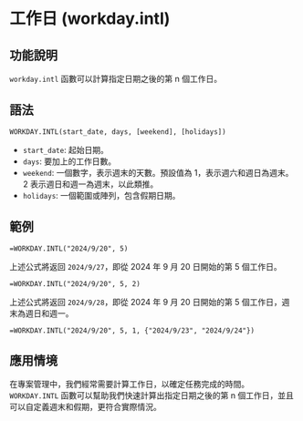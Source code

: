 # 工作日 (workday.intl)

## 功能說明

`workday.intl` 函數可以計算指定日期之後的第 n 個工作日。

## 語法

```excel
WORKDAY.INTL(start_date, days, [weekend], [holidays])
```

- `start_date`: 起始日期。
- `days`: 要加上的工作日數。
- `weekend`: 一個數字，表示週末的天數。預設值為 1，表示週六和週日為週末。2 表示週日和週一為週末，以此類推。
- `holidays`: 一個範圍或陣列，包含假期日期。

## 範例

```excel
=WORKDAY.INTL("2024/9/20", 5)
```

上述公式將返回 `2024/9/27`，即從 2024 年 9 月 20 日開始的第 5 個工作日。

```excel
=WORKDAY.INTL("2024/9/20", 5, 2)
```

上述公式將返回 `2024/9/28`，即從 2024 年 9 月 20 日開始的第 5 個工作日，週末為週日和週一。

```excel
=WORKDAY.INTL("2024/9/20", 5, 1, {"2024/9/23", "2024/9/24"})
```

## 應用情境

在專案管理中，我們經常需要計算工作日，以確定任務完成的時間。`WORKDAY.INTL` 函數可以幫助我們快速計算出指定日期之後的第 n 個工作日，並且可以自定義週末和假期，更符合實際情況。